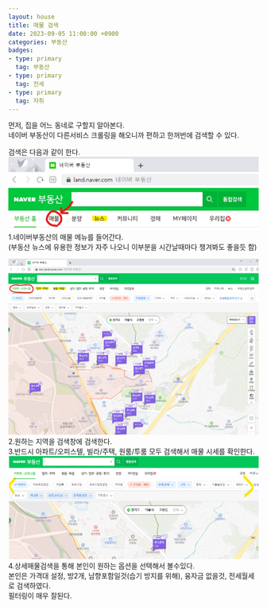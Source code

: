 ```yaml
---
layout: house
title: 매물 검색
date: 2023-09-05 11:00:00 +0900
categories: 부동산
badges:
- type: primary
  tag: 부동산
- type: primary
  tag: 전세
- type: primary
  tag: 자취
---
```

먼저, 집을 어느 동네로 구할지 알아본다. <br>
네이버 부동산이 다른서비스 크롤링을 해오니까 편하고 한꺼번에 검색할 수 있다. <br>

검색은 다음과 같이 한다. <br>
![house1.png](/assets/img/house1.png)<br>
1.네이버부동산의 매물 메뉴를 들어간다. <br>
(부동산 뉴스에 유용한 정보가 자주 나오니 이부분을 시간날때마다 챙겨봐도 좋을듯 함)<br>

![house1_2.png](/assets/img/house1_2.png)<br>
2.원하는 지역을 검색창에 검색한다.<br>
3.반드시 아파트/오피스텔, 빌라/주택, 원룸/투룸 모두 검색해서 매물 시세를 확인한다.<br>
![house1_2.png](/assets/img/house1_3.png)<br>
4.상세매물검색을 통해 본인이 원하는 옵션을 선택해서 볼수있다.<br>
본인은 가격대 설정, 방2개, 남향포함일것(습기 방지를 위해), 융자금 없을것, 전세월세로 검색하였다.<br>
필터링이 매우 잘된다.
